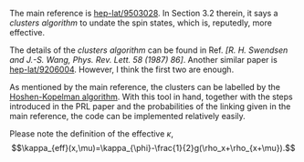 The main reference is [hep-lat/9503028](https://arxiv.org/pdf/hep-lat/9503028.pdf). In Section 3.2 therein, it says a _clusters algorithm_ to undate the spin states, which is, reputedly, more effective.

The details of the _clusters algorithm_ can be found in Ref. _[R. H. Swendsen and J.-S. Wang, Phys. Rev. Lett. 58 (1987) 86]_. Another similar paper is [hep-lat/9206004](https://arxiv.org/pdf/hep-lat/9206004.pdf). However, I think the first two are enough.

As mentioned by the main reference, the clusters can be labelled by the [Hoshen-Kopelman algorithm](https://en.wikipedia.org/wiki/Hoshen–Kopelman_algorithm). With this tool in hand, together with the steps introduced in the PRL paper and the probabilities of the linking given in the main reference, the code can be implemented relatively easily.

Please note the definition of the effective $\kappa$,
$$\kappa_{eff}(x,\mu)=\kappa_{\phi}-\frac{1}{2}g(\rho_x+\rho_{x+\mu}).$$